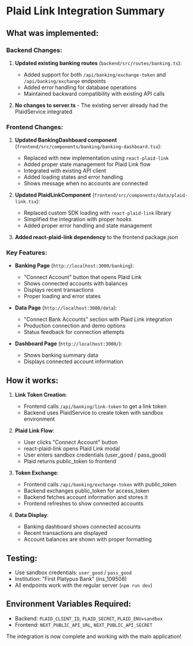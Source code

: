 # Plaid Link Integration Summary

## What was implemented:

### Backend Changes:
1. **Updated existing banking routes** (`backend/src/routes/banking.ts`):
   - Added support for both `/api/banking/exchange-token` and `/api/banking/exchange` endpoints
   - Added error handling for database operations
   - Maintained backward compatibility with existing API calls

2. **No changes to server.ts** - The existing server already had the PlaidService integrated

### Frontend Changes:
1. **Updated BankingDashboard component** (`frontend/src/components/banking/banking-dashboard.tsx`):
   - Replaced with new implementation using `react-plaid-link`
   - Added proper state management for Plaid Link flow
   - Integrated with existing API client
   - Added loading states and error handling
   - Shows message when no accounts are connected

2. **Updated PlaidLinkComponent** (`frontend/src/components/data/plaid-link.tsx`):
   - Replaced custom SDK loading with `react-plaid-link` library
   - Simplified the integration with proper hooks
   - Added proper error handling and state management

3. **Added react-plaid-link dependency** to the frontend package.json

### Key Features:
- **Banking Page** (`http://localhost:3000/banking`): 
  - "Connect Account" button that opens Plaid Link
  - Shows connected accounts with balances
  - Displays recent transactions
  - Proper loading and error states

- **Data Page** (`http://localhost:3000/data`):
  - "Connect Bank Accounts" section with Plaid Link integration
  - Production connection and demo options
  - Status feedback for connection attempts

- **Dashboard Page** (`http://localhost:3000/`):
  - Shows banking summary data
  - Displays connected account information

## How it works:

1. **Link Token Creation**: 
   - Frontend calls `/api/banking/link-token` to get a link token
   - Backend uses PlaidService to create token with sandbox environment

2. **Plaid Link Flow**:
   - User clicks "Connect Account" button
   - react-plaid-link opens Plaid Link modal
   - User enters sandbox credentials (user_good / pass_good)
   - Plaid returns public_token to frontend

3. **Token Exchange**:
   - Frontend calls `/api/banking/exchange-token` with public_token
   - Backend exchanges public_token for access_token
   - Backend fetches account information and stores it
   - Frontend refreshes to show connected accounts

4. **Data Display**:
   - Banking dashboard shows connected accounts
   - Recent transactions are displayed
   - Account balances are shown with proper formatting

## Testing:
- Use sandbox credentials: `user_good` / `pass_good`
- Institution: "First Platypus Bank" (ins_109508)
- All endpoints work with the regular server (`npm run dev`)

## Environment Variables Required:
- Backend: `PLAID_CLIENT_ID`, `PLAID_SECRET`, `PLAID_ENV=sandbox`
- Frontend: `NEXT_PUBLIC_API_URL`, `NEXT_PUBLIC_API_SECRET`

The integration is now complete and working with the main application!

